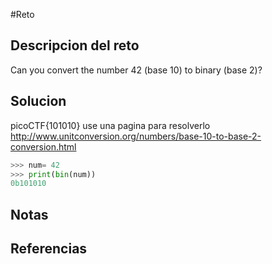 #Reto 
## Descripcion del reto
Can you convert the number 42 (base 10) to binary (base 2)?

## Solucion
picoCTF{101010}
use una pagina para resolverlo
http://www.unitconversion.org/numbers/base-10-to-base-2-conversion.html

````python
>>> num= 42
>>> print(bin(num))
0b101010
````
## Notas

## Referencias